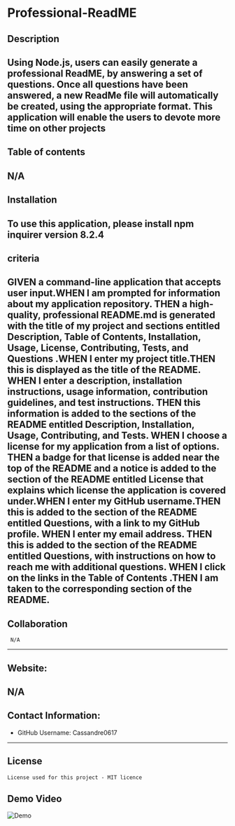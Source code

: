 # Professional-ReadME

  ## Description
   Using Node.js, users can easily generate a professional ReadME, by answering a set of questions. Once all questions have been answered, a new ReadMe file will automatically be created, using the appropriate format. This application will enable the users to devote more time on other projects
   ---

   ## Table of contents
   N/A
   ---

   ## Installation
   To use this application, please install npm inquirer version 8.2.4 
   ---

   ## criteria
   GIVEN a command-line application that accepts user input.WHEN I am prompted for information about my application repository. THEN a high-quality, professional README.md is generated with the title of my project and sections entitled Description, Table of Contents, Installation, Usage, License, Contributing, Tests, and Questions .WHEN I enter my project title.THEN this is displayed as the title of the README. WHEN I enter a description, installation instructions, usage information, contribution guidelines, and test instructions. THEN this information is added to the sections of the README entitled Description, Installation, Usage, Contributing, and Tests. WHEN I choose a license for my application from a list of options. THEN a badge for that license is added near the top of the README and a notice is added to the section of the README entitled License that explains which license the application is covered under.WHEN I enter my GitHub username.THEN this is added to the section of the README entitled Questions, with a link to my GitHub profile. WHEN I enter my email address. THEN this is added to the section of the README entitled Questions, with instructions on how to reach me with additional questions. WHEN I click on the links in the Table of Contents .THEN I am taken to the corresponding section of the README.
   ---

   ## Collaboration
     N/A
  ---

  ## Website:
  N/A
  ---

  ## Contact Information:
  * GitHub Username: Cassandre0617
  ---

  ## License
    License used for this project - MIT licence
    
  ## Demo Video
  ![Demo](./Develop/assets/ReadMeDemo.gif)